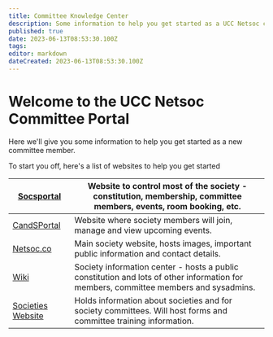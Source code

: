 ```yaml
---
title: Committee Knowledge Center
description: Some information to help you get started as a UCC Netsoc committee member
published: true
date: 2023-06-13T08:53:30.100Z
tags: 
editor: markdown
dateCreated: 2023-06-13T08:53:30.100Z
---
```


# Welcome to the UCC Netsoc Committee Portal

Here we'll give you some information to help you get started as a new committee member.

To start you off, here's a list of websites to help you get started

|[Socsportal](https://socsportal.ucc.ie)       | Website to control most of the society - constitution, membership, committee members, events, room booking, etc.                     |
|-----------------------------------------------|--------------------------------------------------------------------------------------------------------------------------------------|
| [CandSPortal](https://candsportal.ucc.ie)     | Website where society members will join, manage and view upcoming events.                                                            |
| [Netsoc.co](https://netsoc.co)                | Main society website, hosts images, important public information and contact details.                                                |
| [Wiki](https://wiki.netsoc.co)                | Society information center - hosts a public constitution and lots of other information for members, committee members and sysadmins. |
| [Societies Website](https://societies.ucc.ie) | Holds information about societies and for society committees. Will host forms and committee training information.                    |

